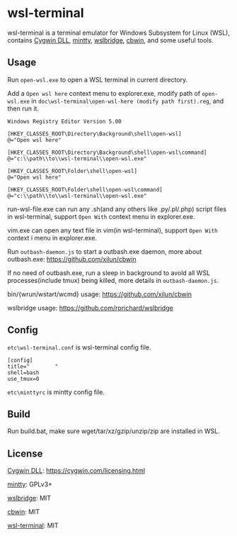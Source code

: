 # wsl-terminal

wsl-terminal is a terminal emulator for Windows Subsystem for Linux (WSL), contains [Cygwin DLL](https://www.cygwin.com/), [mintty](http://mintty.github.io/), [wslbridge](https://github.com/rprichard/wslbridge), [cbwin](https://github.com/xilun/cbwin), and some useful tools.

## Usage

Run `open-wsl.exe` to open a WSL terminal in current directory.

Add a `Open wsl here` context menu to explorer.exe, modify path of `open-wsl.exe` in `doc\wsl-terminal\open-wsl-here (modify path first).reg`, and then run it.

```
Windows Registry Editor Version 5.00

[HKEY_CLASSES_ROOT\Directory\Background\shell\open-wsl]
@="Open wsl here"

[HKEY_CLASSES_ROOT\Directory\Background\shell\open-wsl\command]
@="c:\\path\\to\\wsl-terminal\\open-wsl.exe"

[HKEY_CLASSES_ROOT\Folder\shell\open-wsl]
@="Open wsl here"

[HKEY_CLASSES_ROOT\Folder\shell\open-wsl\command]
@="c:\\path\\to\\wsl-terminal\\open-wsl.exe"
```

run-wsl-file.exe can run any .sh(and any others like .py/.pl/.php) script files in wsl-terminal, support `Open With` context menu in explorer.exe.

vim.exe can open any text file in vim(in wsl-terminal), support `Open With` context i menu in explorer.exe.

Run `outbash-daemon.js` to start a outbash.exe daemon, more about outbash.exe: https://github.com/xilun/cbwin

If no need of outbash.exe, run a sleep in background to avold all WSL processes(include tmux) being killed, more details in `outbash-daemon.js`.

bin/{wrun/wstart/wcmd} usage: https://github.com/xilun/cbwin

wslbridge usage: https://github.com/rprichard/wslbridge

## Config

`etc\wsl-terminal.conf` is wsl-terminal config file.
```
[config]
title="        "
shell=bash
use_tmux=0
```

`etc\minttyrc` is mintty config file.

## Build

Run build.bat, make sure wget/tar/xz/gzip/unzip/zip are installed in WSL.

## License

[Cygwin DLL](https://www.cygwin.com/): https://cygwin.com/licensing.html

[mintty](http://mintty.github.io/): GPLv3+

[wslbridge](https://github.com/rprichard/wslbridge): MIT

[cbwin](https://github.com/xilun/cbwin): MIT

[wsl-terminal](https://github.com/goreliu/wsl-terminal): MIT
